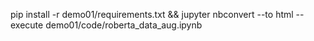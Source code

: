 pip install -r demo01/requirements.txt &&  jupyter nbconvert --to html --execute demo01/code/roberta_data_aug.ipynb
